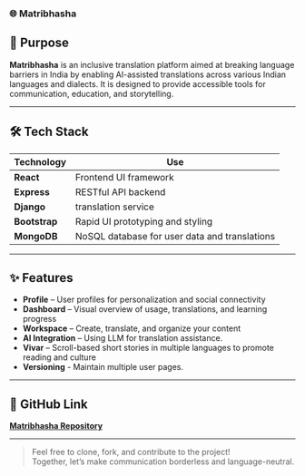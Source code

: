 ### 🌐 Matribhasha

## 🧭 Purpose

**Matribhasha** is an inclusive translation platform aimed at breaking language barriers in India by enabling AI-assisted translations across various Indian languages and dialects. It is designed to provide accessible tools for communication, education, and storytelling.

---

## 🛠️ Tech Stack

| Technology | Use |
|------------|------|
| **React** | Frontend UI framework |
| **Express** | RESTful API backend |
| **Django** | translation service |
| **Bootstrap** | Rapid UI prototyping and styling |
| **MongoDB** | NoSQL database for user data and translations |

---

## ✨ Features

- **Profile** – User profiles for personalization and social connectivity  
- **Dashboard** – Visual overview of usage, translations, and learning progress  
- **Workspace** – Create, translate, and organize your content  
- **AI Integration** – Using LLM for translation assistance. 
- **Vivar** – Scroll-based short stories in multiple languages to promote reading and culture  
- **Versioning** - Maintain multiple user pages.

---

## 🔗 GitHub Link

**[Matribhasha Repository](https://github.com/Vidhyasagar-dhd123/Matribhasha)**

---

> Feel free to clone, fork, and contribute to the project!  
> Together, let’s make communication borderless and language-neutral.
